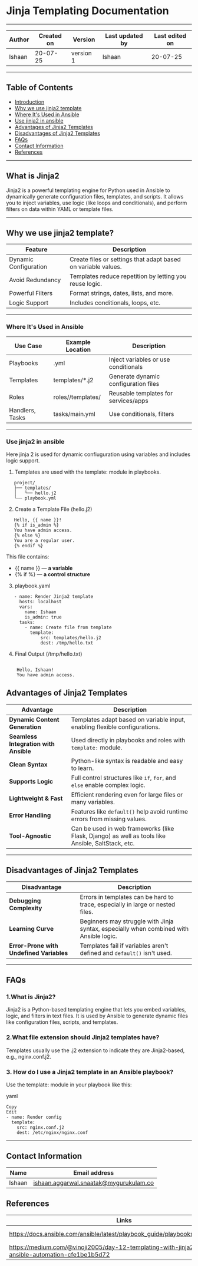 # Jinja Templating Documentation

---

| Author      | Created on  | Version    | Last updated by | Last edited on |
|-------------|-------------|------------|-----------------|----------------|
| Ishaan    | 20-07-25    | version 1  | Ishaan        | 20-07-25       |

---

## Table of Contents 

- [Introduction](#what-is-jinja2)
- [Why we use jinja2 template](#Why-we-use-jinja2-template)
- [Where It's Used in Ansible](#where-its-used-in-ansible)
- [Use jinja2 in ansible](#use-jinja2-in-ansible)
- [Advantages of Jinja2 Templates](#advantages-of-jinja2-templates)
- [Disadvantages of Jinja2 Templates](#Disadvantages-of-jinja2-templates)
- [FAQs](#FAQs)
- [Contact Information](#contact-information)
- [References](#references)

---

## What is Jinja2
Jinja2 is a powerful templating engine for Python used in Ansible to dynamically generate configuration files, templates, and scripts. It allows you to inject variables, use logic (like loops and conditionals), and perform filters on data within YAML or template files.

---

## Why we use jinja2 template?

| Feature                | Description                                                        |
|------------------------|---------------------------------------------------------------------|
| Dynamic Configuration  | Create files or settings that adapt based on variable values.       |
| Avoid Redundancy       | Templates reduce repetition by letting you reuse logic.             |
| Powerful Filters       | Format strings, dates, lists, and more.                             |
| Logic Support          | Includes conditionals, loops, etc.                                  |



---

###  Where It's Used in Ansible

| Use Case        | Example Location           | Description                                 |
|-----------------|----------------------------|---------------------------------------------|
| Playbooks       | .yml                    | Inject variables or use conditionals        |
| Templates       | templates/*.j2         | Generate dynamic configuration files        |
| Roles           | roles/<role>/templates/  | Reusable templates for services/apps        |
| Handlers, Tasks | tasks/main.yml          | Use conditionals, filters                   |

---

### Use jinja2 in ansible
Here jinja 2 is used for dynamic confiuguration using variables and includes logic support.

1. Templates are used with the template: module in playbooks.
```
   project/
   ├── templates/
   │   └── hello.j2
   └── playbook.yml
```
2. Create a Template File (hello.j2)
```
   Hello, {{ name }}!
   {% if is_admin %}
   You have admin access.
   {% else %}
   You are a regular user.
   {% endif %}
```
   This file contains:
- {{ name }} — **a variable**
- {% if %} — **a control structure**

3. playbook.yaml
```
   - name: Render Jinja2 template
     hosts: localhost
     vars:
       name: Ishaan
       is_admin: true
     tasks:
       - name: Create file from template
         template:
             src: templates/hello.j2
             dest: /tmp/hello.txt

```
 4. Final Output (/tmp/hello.txt)
```

    Hello, Ishaan!
    You have admin access.

```


## Advantages of Jinja2 Templates

| Advantage                     | Description                                                                 |
|------------------------------|-----------------------------------------------------------------------------|
| **Dynamic Content Generation** | Templates adapt based on variable input, enabling flexible configurations.  |
| **Seamless Integration with Ansible** | Used directly in playbooks and roles with `template:` module.              |
| **Clean Syntax**             | Python-like syntax is readable and easy to learn.                           |
| **Supports Logic**           | Full control structures like `if`, `for`, and `else` enable complex logic.  |
| **Lightweight & Fast**       | Efficient rendering even for large files or many variables.                 |
| **Error Handling**           | Features like `default()` help avoid runtime errors from missing values.    |
| **Tool-Agnostic**            | Can be used in web frameworks (like Flask, Django) as well as tools like Ansible, SaltStack, etc. |

---
## Disadvantages of Jinja2 Templates

| Disadvantage                 | Description                                                                 |
|-----------------------------|-----------------------------------------------------------------------------|
| **Debugging Complexity**    | Errors in templates can be hard to trace, especially in large or nested files. |
| **Learning Curve**          | Beginners may struggle with Jinja syntax, especially when combined with Ansible logic. |
| **Error-Prone with Undefined Variables** | Templates fail if variables aren't defined and `default()` isn't used. |

---

## FAQs

### 1.What is Jinja2?
Jinja2 is a Python-based templating engine that lets you embed variables, logic, and filters in text files. It is used by Ansible to generate dynamic files like configuration files, scripts, and templates.



### 2.What file extension should Jinja2 templates have?
Templates usually use the .j2 extension to indicate they are Jinja2-based, e.g., nginx.conf.j2.



### 3.  How do I use a Jinja2 template in an Ansible playbook?
Use the template: module in your playbook like this:

yaml
```
Copy
Edit
- name: Render config
  template:
    src: nginx.conf.j2
    dest: /etc/nginx/nginx.conf
```


---

## Contact Information
| Name         | Email address          |
|--------------|------------------------|
| Ishaan         | ishaan.aggarwal.snaatak@mygurukulam.co    |

## References
| Links                                             | Descriptions                                                    |
|---------------------------------------------------|-----------------------------------------------------------------|
| https://docs.ansible.com/ansible/latest/playbook_guide/playbooks_templating.html | jinja2 officail docs                      |
|  https://medium.com/@vinoji2005/day-12-templating-with-jinja2-enhancing-ansible-automation-cfe1be1b5d72               | templating with jinja 2|
